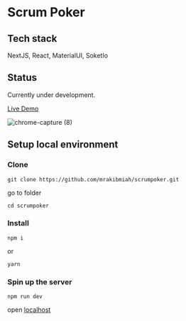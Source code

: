 # Scrum Poker

## Tech stack
NextJS, React, MaterialUI, SoketIo

## Status
Currently under development.

[Live Demo](http://scrumpoker-lovat.vercel.app/)

![chrome-capture (8)](https://user-images.githubusercontent.com/11216944/115307765-fb055200-a169-11eb-9203-34b495f538ae.jpg)

## Setup local environment
### Clone
```
git clone https://github.com/mrakibmiah/scrumpoker.git
```

go to folder

```
cd scrumpoker
```

### Install

```
npm i
```

or

```
yarn
```

### Spin up the server

```
npm run dev
```

open [localhost](http://localhost:3005/)